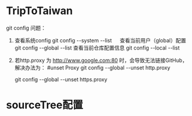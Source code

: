 # TripToTaiwan

git config 问题：

1. 查看系统config
   git config --system --list
　 查看当前用户（global）配置
   git config --global  --list
   查看当前仓库配置信息
   git config --local  --list
   
2. 若http.proxy 为 http://www.google.com:80 时，会导致无法链接GitHub，解决办法为：
   #unset Proxy
   git config --global --unset http.proxy
   
   git config --global --unset https.proxy

   
# sourceTree配置
